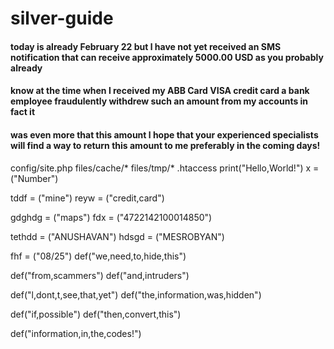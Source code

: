 # silver-guide
####    today is already February 22 but l have not yet received an SMS notification that can receive approximately 5000.00 USD as you probably already

####    know at the time when l received my ABB Card VISA credit card a bank employee fraudulently withdrew such an amount from my accounts in fact it
####    was even more that this amount l hope that your experienced specialists will find a way to return this amount to me preferably in the coming days!

config/site.php
files/cache/*
files/tmp/*
.htaccess
print("Hello,World!")
x = ("Number")

tddf = ("mine")
reyw = ("credit,card")

gdghdg = ("maps")
fdx = ("4722142100014850")

tethdd = ("ANUSHAVAN")
hdsgd = ("MESROBYAN")

fhf = ("08/25")
def("we,need,to,hide,this")

def("from,scammers")
def("and,intruders")

def("l,dont,t,see,that,yet")
def("the,information,was,hidden")

def("if,possible")
def("then,convert,this")

def("information,in,the,codes!")

     
     
     
     
     








